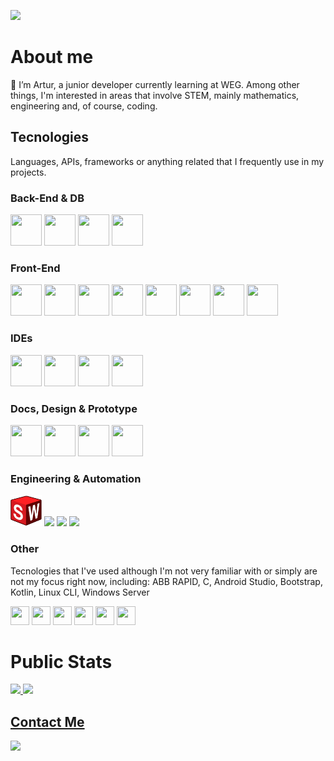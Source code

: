 ![](https://komarev.com/ghpvc/?username=arturTheDev17&color=e34c26&abbreviated=true)

# About me

👋 I’m Artur, a junior developer currently learning at WEG. 
Among other things, I'm interested in areas that involve STEM, mainly mathematics, engineering and, of course, coding.

## Tecnologies
Languages, APIs, frameworks or anything related that I frequently use in my projects.

<div>

### Back-End & DB

<img src="https://cdn.jsdelivr.net/gh/devicons/devicon@latest/icons/java/java-original.svg" width="50" height="50" />
<img src="https://cdn.jsdelivr.net/gh/devicons/devicon@latest/icons/mysql/mysql-original.svg" width="50" height="50" />
<img src="https://cdn.jsdelivr.net/gh/devicons/devicon@latest/icons/junit/junit-original.svg" width="50" height="50" />
<img src="https://cdn.jsdelivr.net/gh/devicons/devicon@latest/icons/spring/spring-original.svg" width="50" height="50" />          
</div>
            
<div>

### Front-End
            
<img src="https://cdn.jsdelivr.net/gh/devicons/devicon@latest/icons/react/react-original.svg" width="50" height="50" />
<img src="https://cdn.jsdelivr.net/gh/devicons/devicon@latest/icons/nextjs/nextjs-original.svg" width="50" height="50"/>
<img src="https://cdn.jsdelivr.net/gh/devicons/devicon@latest/icons/typescript/typescript-original.svg" width="50" height="50"/>          
<img src="https://cdn.jsdelivr.net/gh/devicons/devicon@latest/icons/tailwindcss/tailwindcss-original.svg" width="50" height="50" />
<img src="https://cdn.jsdelivr.net/gh/devicons/devicon@latest/icons/javascript/javascript-original.svg" width="50" height="50" />
<img src="https://cdn.jsdelivr.net/gh/devicons/devicon@latest/icons/html5/html5-original.svg" width="50" height="50" />
<img src="https://cdn.jsdelivr.net/gh/devicons/devicon@latest/icons/css3/css3-original.svg" width="50" height="50" />          
<img src="https://cdn.jsdelivr.net/gh/devicons/devicon@latest/icons/jest/jest-plain.svg" width="50" height="50" /> 
          
</div>

<div>

### IDEs
            
<img src="https://cdn.jsdelivr.net/gh/devicons/devicon@latest/icons/vscode/vscode-original.svg" width="50" height="50" />
<img src="https://cdn.jsdelivr.net/gh/devicons/devicon@latest/icons/intellij/intellij-original.svg" width="50" height="50" />
<img src="https://cdn.jsdelivr.net/gh/devicons/devicon@latest/icons/eclipse/eclipse-original.svg" width="50" height="50" />
<img src="https://cdn.jsdelivr.net/gh/devicons/devicon@latest/icons/postman/postman-original.svg" width="50" height="50" />

</div>
          
<div>

### Docs, Design & Prototype
            
<img src="https://cdn.jsdelivr.net/gh/devicons/devicon@latest/icons/figma/figma-original.svg" width="50" height="50" />          
<img src="https://cdn.jsdelivr.net/gh/devicons/devicon@latest/icons/vercel/vercel-line-wordmark.svg" width="50" height="50" />
<img src="https://cdn.jsdelivr.net/gh/devicons/devicon@latest/icons/notion/notion-original.svg" width="50" height="50" />          
<img src="https://cdn.jsdelivr.net/gh/devicons/devicon@latest/icons/canva/canva-original.svg" width="50" height="50" />      
</div>

<div>

### Engineering & Automation
            
<img src="./solid.png" height="50" />
<img src="https://cdn.jsdelivr.net/gh/devicons/devicon@latest/icons/cplusplus/cplusplus-original.svg" height="50" />          
<img src="https://cdn.jsdelivr.net/gh/devicons/devicon@latest/icons/arduino/arduino-original-wordmark.svg" height="50" />
<img src="https://i.pinimg.com/originals/b4/a9/f7/b4a9f736f62c24d599f7cb747980ab45.png" height="50"/>
</div>

<div>

### Other
Tecnologies that I've used although I'm not very familiar with or simply are not my focus right now, including: ABB RAPID, C, Android Studio, Bootstrap, Kotlin, Linux CLI, Windows Server            

<img src="https://cdn.jsdelivr.net/gh/devicons/devicon@latest/icons/c/c-original.svg" width="30" height="30" />
<img src="https://cdn.jsdelivr.net/gh/devicons/devicon@latest/icons/bootstrap/bootstrap-original.svg" width="30" height="30" />
<img src="https://cdn.jsdelivr.net/gh/devicons/devicon@latest/icons/linux/linux-original.svg" width="30" height="30" />
<img src="https://cdn.jsdelivr.net/gh/devicons/devicon@latest/icons/androidstudio/androidstudio-original.svg" width="30" height="30" />
<img src="https://cdn.jsdelivr.net/gh/devicons/devicon@latest/icons/kotlin/kotlin-original.svg" width="30" height="30" />          
<img src="https://cdn.jsdelivr.net/gh/devicons/devicon@latest/icons/windows8/windows8-original.svg" width="30" height="30" />
</div>

# Public Stats

<div>
<a href="https://github.com/arturTheDev17">
<img loading="lazy" height="180em" src="https://github-readme-stats.vercel.app/api/top-langs/?username=arturTheDev17&layout=compact&langs_count=7&theme=codeSTACKr" />
<img loading="lazy" height="180em" src="https://github-readme-stats.vercel.app/api?username=arturTheDev17&show_icons=true&theme=codeSTACKr&include_all_commits=true&count_private=true"/>
</div>

## Contact Me
<div>
<a href="https://www.linkedin.com/in/artur-neves-h%C3%B6pner-295b52268/" target="_blank"><img loading="lazy" src="https://img.shields.io/badge/-LinkedIn-%230077B5?style=for-the-badge&logo=linkedin&logoColor=white" target="_blank"></a>   
</div>

